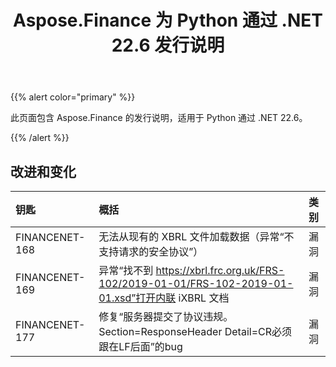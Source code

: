﻿---
title: Aspose.Finance 为 Python 通过 .NET 22.6 发行说明
type: docs
weight: 30
url: /zh/python-net/aspose-finance-for-python-via-net-22-6-release-notes/
---
{{% alert color="primary" %}}

此页面包含 Aspose.Finance 的发行说明，适用于 Python 通过 .NET 22.6。

{{% /alert %}}

## **改进和变化**

|**钥匙**|**概括**|**类别**|
|:- |:- |:- |
|FINANCENET-168|无法从现有的 XBRL 文件加载数据（异常“不支持请求的安全协议”）|漏洞|
|FINANCENET-169|异常“找不到 https://xbrl.frc.org.uk/FRS-102/2019-01-01/FRS-102-2019-01-01.xsd”打开内联 iXBRL 文档|漏洞|
|FINANCENET-177|修复“服务器提交了协议违规。Section=ResponseHeader Detail=CR必须跟在LF后面”的bug|漏洞|

